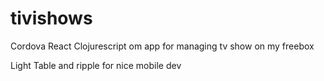 tivishows
=========

Cordova React Clojurescript om app for managing tv show on my freebox

Light Table and ripple for nice mobile dev

